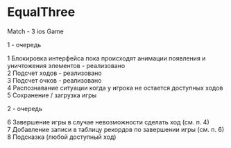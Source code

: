 # EqualThree
Match - 3 ios Game

1 - очередь

1 Блокировка интерфейса пока происходят анимации появления и уничтожения элементов - реализовано<br> 
2 Подсчет ходов  - реализовано <br>
3 Подсчет очков  - реализовано <br>
4 Распознавание ситуации когда у игрока не остается доступных ходов<br>
5 Сохранение / загрузка игры<br>



2 - очередь

6 Завершение игры в случае невозможности сделать ход (см. п. 4)<br>
7 Добавление записи в таблицу рекордов по завершении игры (см. п. 6)<br>
8 Подсказка (любой доступный ход)<br>
















